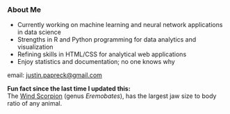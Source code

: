 ### About Me

- Currently working on machine learning and neural network applications in data science
- Strengths in R and Python programming for data analytics and visualization
- Refining skills in HTML/CSS for analytical web applications 
- Enjoy statistics and documentation; no one knows why

email: justin.papreck@gmail.com

**Fun fact since the last time I updated this:** <br>
The [Wind Scorpion](https://www.inaturalist.org/taxa/82055-Eremobates) (genus *Eremobates*), has the largest jaw size to body ratio of any animal.
